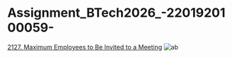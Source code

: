# Assignment_BTech2026_-2201920100059-
[2127. Maximum Employees to Be Invited to a Meeting](https://leetcode.com/problems/maximum-employees-to-be-invited-to-a-meeting/description/)
![ab](https://github.com/user-attachments/assets/ef41a819-0712-41fb-b4bf-f21113a3ca96)
